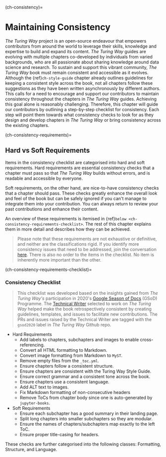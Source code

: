 (ch-consistency)=
# Maintaining Consistency

_The Turing Way_ project is an open-source endeavour that empowers contributors from around the world to leverage their skills, knowledge and expertise to build and expand its content.
_The Turing Way_ guides are evolving with multiple chapters co-developed by individuals from varied backgrounds, who are all passionate about sharing knowledge around data science and research.
To sustain and support this vibrant community, _The Turing Way_ book must remain consistent and accessible as it evolves. 
Although the {ref}`ch-style-guide` chapter already outlines guidelines for keeping a consistent style across the book, not all chapters follow these suggestions as they have been written asynchronously by different authors. 
This calls for a need to encourage and support our contributors to maintain consistency throughout the chapters in _The Turing Way_ guides. 
Achieving this goal alone is reasonably challenging. 
Therefore, this chapter will guide our contributors by outlining a step-by-step checklist for consistency.
Each step will point them towards what consistency checks to look for as they design and develop chapters in _The Turing Way_ or bring consistency across the existing chapters.

(ch-consistency-requirements)=
## Hard vs Soft Requirements

Items in the consistency checklist are categorised into hard and soft requirements. 
Hard requirements are essential consistency checks that a chapter must pass so that _The Turing Way_ builds without errors, and is readable and accessible by everyone.

Soft requirements, on the other hand, are nice-to-have consistency checks that a chapter should pass. 
These checks greatly enhance the overall look and feel of the book but can be safely ignored if you can't manage to integrate them into your contribution.
You can always return to review your past contributions and enhance their content.

An overview of these requirements is itemised in {ref}`below <ch-consistency-requirements-checklist>`. The rest of this chapter explains them in more detail and describes how they can be achieved.

> Please note that these requirements are not exhaustive or definitive, and neither are the classifications rigid. 
> If you identify more consistency issues that need to be addressed, join the conversation [here](https://github.com/alan-turing-institute/the-turing-way/issues/1174). 
> There is also no order to the items in the checklist. 
> No item is inherently more important than the other.

(ch-consistency-requirements-checklist)=
### Consistency Checklist

> This checklist was developed based on the insights gained from _The Turing Way's_ participation in 2020's [Google Season of Docs](https://developers.google.com/season-of-docs) (GSoD) Programme.
> The [Technical Writer](https://github.com/paulowoicho) selected to work on _The Turing Way_ helped make the book retrospectively consistent by creating guidelines, templates, and issues to facilitate new contributions.
> The PRs and issues raised by the Technical Writer are tagged with the `gsod2020` label in _The Turing Way_ Github repo.

- Hard Requirements
  - Add labels to chapters, subchapters and images to enable cross-referencing.
  - Convert all HTML formatting to Markdown.
  - Convert image formatting from Markdown to `MyST`.
  - Remove empty files from the `_toc.yml`.
  - Ensure chapters follow a consistent structure.
  - Ensure chapters are consistent with the Turing Way Style Guide.
  - Ensure correct grammar and a consistent tone across the book.
  - Ensure chapters use a consistent language.
  - Add ALT text to images.
  - Fix Markdown formatting of non-consecutive headers
  - Remove ToCs from chapter body since one is auto-generated by `jupyter-books`.
- Soft Requirements
  - Ensure each subchapter has a good summary in their landing page.
  - Split long chapters into smaller subchapters so they are modular.
  - Ensure the names of chapters/subchapters map exactly to the left ToC.
  - Ensure proper title-casing for headers.

These checks are further categorised into the following classes: Formatting, Structure, and Language.
